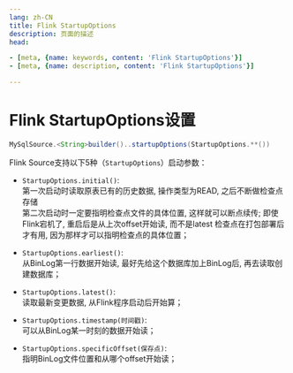 ```yaml
---
lang: zh-CN  
title: Flink StartupOptions        
description: 页面的描述  
head:

- [meta, {name: keywords, content: 'Flink StartupOptions'}]
- [meta, {name: description, content: 'Flink StartupOptions'}]

---
```


# Flink StartupOptions设置

```java
MySqlSource.<String>builder()..startupOptions(StartupOptions.**())
```

Flink Source支持以下5种（`StartupOptions`）启动参数：

- `StartupOptions.initial()`:  
  第一次启动时读取原表已有的历史数据, 操作类型为READ, 之后不断做检查点存储   
  第二次启动时一定要指明检查点文件的具体位置, 这样就可以断点续传; 即使Flink宕机了, 重启后是从上次offset开始读, 而不是latest
  检查点在打包部署后才有用, 因为那样才可以指明检查点的具体位置；

- `StartupOptions.earliest()`:  
  从BinLog第一行数据开始读, 最好先给这个数据库加上BinLog后, 再去读取创建数据库；

- `StartupOptions.latest()`:  
  读取最新变更数据, 从Flink程序启动后开始算；

- `StartupOptions.timestamp(时间戳)`:  
  可以从BinLog某一时刻的数据开始读；

- `StartupOptions.specificOffset(保存点)`:  
  指明BinLog文件位置和从哪个offset开始读；

<Comment></Comment>
